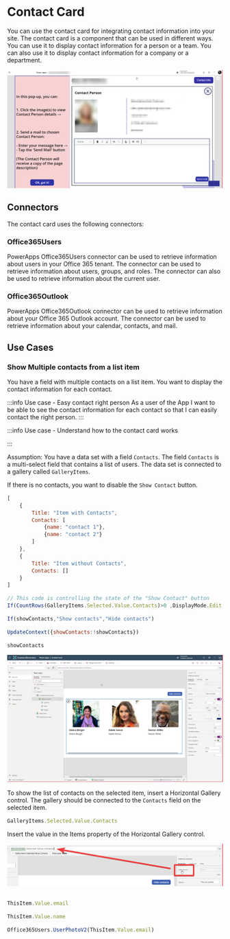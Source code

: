 # Contact Card

You can use the contact card for integrating contact information into your site. The contact card is a component that can be used in different ways. You can use it to display contact information for a person or a team. You can also use it to display contact information for a company or a department.

![](2022-10-28-09-15-09.png)


## Connectors
The contact card uses the following connectors:
### Office365Users
PowerApps Office365Users connector can be used to retrieve information about users in your Office 365 tenant. The connector can be used to retrieve information about users, groups, and roles. The connector can also be used to retrieve information about the current user.

### Office365Outlook
PowerApps Office365Outlook connector can be used to retrieve information about your Office 365 Outlook account. The connector can be used to retrieve information about your calendar, contacts, and mail.

## Use Cases
### Show Multiple contacts from a list item
You have a field with multiple contacts on a list item. You want to display the contact information for each contact. 

:::info Use case - Easy contact right person
As a user of the App I want to be able to see the contact information for each contact so that I can easily contact the right person.
:::

:::info Use case - Understand how to the contact card works


:::

Assumption: You have a data set with a field `Contacts`. The field `Contacts` is a multi-select field that contains a list of users. 
The data set is connected to a gallery called `GalleryItems`.

If there is no contacts, you want to disable the `Show Contact` button.

```javascript title="GalleryItems - Items"
[
    {
        Title: "Item with Contacts",
        Contacts: [
            {name: "contact 1"},
            {name: "contact 2"}
        ]
    },
    {
        Title: "Item without Contacts",
        Contacts: []
    }
]
```

```javascript title="ButtonShowContact - DisplayMode"
// This code is controlling the state of the "Show Contact" button
If(CountRows(GalleryItems.Selected.Value.Contacts)>0 ,DisplayMode.Edit,DisplayMode.Disabled)  
```

```javascript title="ButtonShowContact - Text"
If(showContacts,"Show contacts","Hide contacts")
```

```javascript title="ButtonShowContact - OnSelect"
UpdateContext({showContacts:!showContacts})
```

```javascript title="ContactCardComponent - Visible"
showContacts
```

![](2022-10-31-12-37-56.png)

To show the list of contacts on the selected item, insert a Horizontal Gallery control. The gallery should be connected to the `Contacts` field on the selected item. 

```javascript title="HorizontalGalleryContacts - Items"
GalleryItems.Selected.Value.Contacts
```

Insert the value in the Items property of the Horizontal Gallery control.

![](2022-10-31-12-40-06.png)

```javascript title="HorizontalGalleryContacts - Visible"

```

```javascript title="ContactEmail - Text"
ThisItem.Value.email
```

```javascript title="ContactTitle - Text"
ThisItem.Value.name
```

```javascript title="ContactImage - Image"
Office365Users.UserPhotoV2(ThisItem.Value.email)
```



